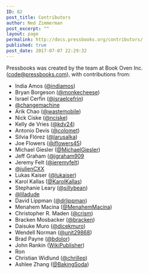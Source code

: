 ```yaml
---
ID: 82
post_title: Contributors
author: Ned Zimmerman
post_excerpt: ""
layout: page
permalink: http://docs.pressbooks.org/contributors/
published: true
post_date: 2017-07-07 22:29:32
---
```

Pressbooks was created by the team at Book Oven Inc. (<code@pressbooks.com>), with contributions from:

*   India Amos ([@indiamos][1])
*   Bryan Borgeson ([@monkecheese][2])
*   Israel Cerfin ([@israelcefrin][3])
*   [@changemachine][4]
*   Arik Chao ([@wastemobile][5])
*   Nick Ciske ([@nciske][6])
*   Kelly de Vries ([@kdv24][7])
*   Antonio Devís ([@colomet][8])
*   Silvia Flórez ([@larusalka][9])
*   Joe Flowers ([@jflowers45][10])
*   Michael Giesler ([@MichaelGiesler][11])
*   Jeff Graham ([@jgraham909][12]
*   Jeremy Felt ([@jeremyfelt][13])
*   [@julienCXX][14]
*   Lukas Kaiser ([@lukaiser][15])
*   Karol Kallas ([@KarolKallas][16])
*   Stephanie Leary ([@sillybean][17])
*   [@liladude][18]
*   David Lippman ([@drlippman][19])
*   Menahem Macina ([@MenahemMacina][20])
*   Christopher R. Maden ([@crism][21])
*   Bracken Mosbacker ([@bracken][22])
*   Daisuke Muro ([@dicekmuro][23])
*   Wendell Norman ([@unit29868][24])
*   Brad Payne ([@bdolor][25])
*   John Rankin ([WikiPublisher][26])
*   Ron
*   Christian Widlund ([@chrillep][27])
*   Ashlee Zhang ([@BakingSoda][28])

 [1]: https://github.com/indiamos
 [2]: https://github.com/monkecheese
 [3]: https://github.com/israelcefrin
 [4]: https://github.com/changemachine
 [5]: https://github.com/wastemobile
 [6]: https://github.com/nciske
 [7]: https://github.com/kdv24
 [8]: https://github.com/colomet
 [9]: https://twitter.com/larusalka
 [10]: https://github.com/jflowers45
 [11]: https://github.com/MichaelGiesler
 [12]: https://github.com/jgraham909
 [13]: https://github.com/jeremyfelt
 [14]: https://github.com/julienCXX
 [15]: https://github.com/lukaiser
 [16]: https://github.com/KarolKallas
 [17]: https://github.com/sillybean
 [18]: https://github.com/liladude
 [19]: https://github.com/drlippman
 [20]: https://github.com/MenahemMacina
 [21]: https://github.com/crism
 [22]: https://github.com/bracken
 [23]: https://github.com/dicekmuro
 [24]: https://github.com/unit29868
 [25]: https://github.com/bdolor
 [26]: http://www.wikipublisher.org
 [27]: https://github.com/chrillep
 [28]: https://github.com/BakingSoda